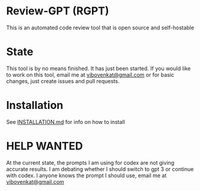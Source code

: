 # Review-GPT (RGPT)

This is an automated code review tool that is open source and self-hostable

# State

This tool is by no means finished. It has just been started. If you would like to work on this tool, email me at <vibovenkat@gmail.com> or for basic changes, just create issues and pull requests.

# Installation 

See [INSTALLATION.md](/INSTALLATION.md) for info on how to install

# HELP WANTED

At the current state, the prompts I am using for codex are not giving accurate results. I am debating whether I should switch to gpt 3 or continue with codex. I anyone knows the prompt I should use, email me at <vibovenkat@gmail.com>
